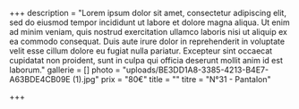 +++
description = "Lorem ipsum dolor sit amet, consectetur adipiscing elit, sed do eiusmod tempor incididunt ut labore et dolore magna aliqua. Ut enim ad minim veniam, quis nostrud exercitation ullamco laboris nisi ut aliquip ex ea commodo consequat. Duis aute irure dolor in reprehenderit in voluptate velit esse cillum dolore eu fugiat nulla pariatur. Excepteur sint occaecat cupidatat non proident, sunt in culpa qui officia deserunt mollit anim id est laborum."
gallerie = []
photo = "uploads/BE3DD1A8-3385-4213-B4E7-A63BDE4CB09E (1).jpg"
prix = "80€"
title = ""
titre = "N°31 - Pantalon"

+++
